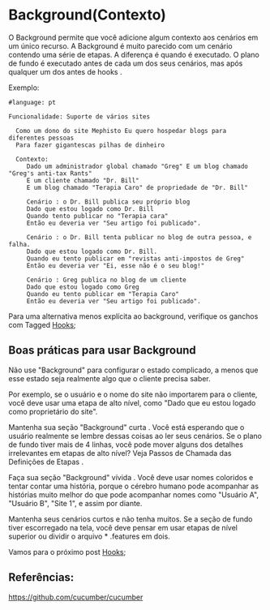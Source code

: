 # Background(Contexto)

O Background permite que você adicione algum contexto aos cenários em um único recurso. A Background é muito parecido com um cenário contendo uma série de etapas. A diferença é quando é executado. O plano de fundo é executado antes de cada um dos seus cenários, mas após qualquer um dos antes de hooks .

Exemplo:

```
#language: pt

Funcionalidade: Suporte de vários sites 

  Como um dono do site Mephisto Eu quero hospedar blogs para diferentes pessoas 
  Para fazer gigantescas pilhas de dinheiro 
  
  Contexto:
     Dado um administrador global chamado "Greg" E um blog chamado "Greg's anti-tax Rants" 
     E um cliente chamado "Dr. Bill" 
     E um blog chamado "Terapia Caro" de propriedade de "Dr. Bill" 
     
     Cenário : o Dr. Bill publica seu próprio blog 
     Dado que estou logado como Dr. Bill
     Quando tento publicar no "Terapia cara"
     Então eu deveria ver "Seu artigo foi publicado". 

     Cenário : o Dr. Bill tenta publicar no blog de outra pessoa, e falha. 
     Dado que estou logado como Dr. Bill.
     Quando eu tento publicar em "revistas anti-impostos de Greg"
     Então eu deveria ver "Ei, esse não é o seu blog!" 

     Cenário : Greg publica no blog de um cliente 
     Dado que estou logado como Greg
     Quando eu tento publicar em "Terapia Caro" 
     Então eu deveria ver "Seu artigo foi publicado".
```

Para uma alternativa menos explícita ao background, verifique os ganchos com Tagged [Hooks](https://github.com/brunobatista25/best_archer/blob/master/tests/Cucumber/05-hooks.md);

## Boas práticas para usar Background

Não use "Background" para configurar o estado complicado, a menos que esse estado seja realmente algo que o cliente precisa saber.

Por exemplo, se o usuário e o nome do site não importarem para o cliente, você deve usar uma etapa de alto nível, como "Dado que eu estou logado como proprietário do site".

Mantenha sua seção "Background" curta .
Você está esperando que o usuário realmente se lembre dessas coisas ao ler seus cenários. Se o plano de fundo tiver mais de 4 linhas, você pode mover alguns dos detalhes irrelevantes em etapas de alto nível? Veja Passos de Chamada das Definições de Etapas .

Faça sua seção "Background" vívida .
Você deve usar nomes coloridos e tentar contar uma história, porque o cérebro humano pode acompanhar as histórias muito melhor do que pode acompanhar nomes como "Usuário A", "Usuário B", "Site 1", e assim por diante.

Mantenha seus cenários curtos e não tenha muitos.
Se a seção de fundo tiver escorregado na tela, você deve pensar em usar etapas de nível superior ou dividir o arquivo * .features em dois.


Vamos para o próximo post [Hooks](https://github.com/brunobatista25/best_archer/blob/master/tests/Cucumber/05-hooks.md); 

## Referências:
	
https://github.com/cucumber/cucumber